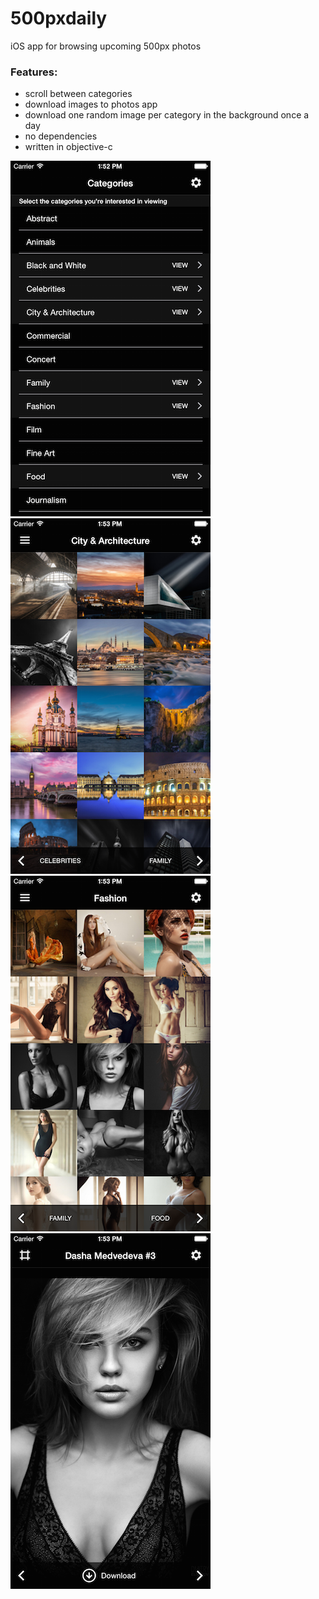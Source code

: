 # 500pxdaily

iOS app for browsing upcoming 500px photos

### Features:
- scroll between categories
- download images to photos app
- download one random image per category in the background once a day
- no dependencies
- written in objective-c

![1][1]
![2][2]
![3][3]
![4][4]


[1]: https://github.com/desugaring/500pxdaily/blob/master/Screens/1.png "1"
[2]: https://github.com/desugaring/500pxdaily/blob/master/Screens/2.png "1"
[3]: https://github.com/desugaring/500pxdaily/blob/master/Screens/3.png "1"
[4]: https://github.com/desugaring/500pxdaily/blob/master/Screens/4.png "1"
